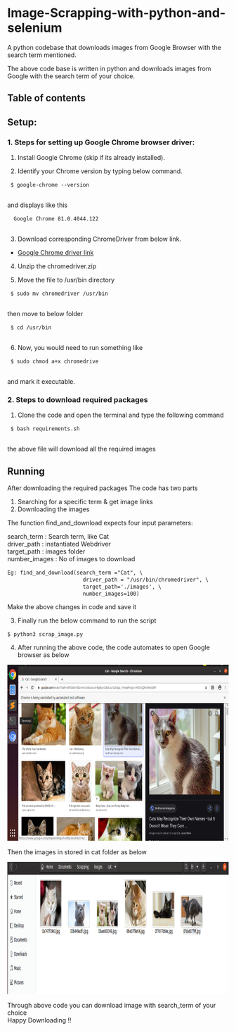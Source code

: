 # Image-Scrapping-with-python-and-selenium
A python codebase that downloads images from Google Browser with the search term mentioned.

The above code base is written in python and downloads images from Google with the search term of your choice.

## Table of contents

## Setup:

### 1. Steps for setting up Google Chrome browser driver:

1. Install Google Chrome (skip if its already installed).

2. Identify your Chrome version by typing below command. 
```
 $ google-chrome --version
 
```
and displays like this
```
  Google Chrome 81.0.4044.122
 
```

3. Download corresponding ChromeDriver from below link.
* <a href='https://chromedriver.chromium.org/downloads'>Google Chrome driver link</a><br>

4. Unzip the chromedriver.zip

5. Move the file to /usr/bin directory 
```
 $ sudo mv chromedriver /usr/bin
 
```
 then move to below folder
```
 $ cd /usr/bin
 
```
6. Now, you would need to run something like
```
 $ sudo chmod a+x chromedrive
 
```
and mark it executable.

### 2. Steps to download required packages

1. Clone the code and open the terminal and type the following command
```
 $ bash requirements.sh
 
```
the above file will download all the required images

## Running

After downloading the required packages
The code has two parts
1. Searching for a specific term & get image links
2. Downloading the images

The function find_and_download expects four input parameters:

search_term : Search term, like Cat<br/>
driver_path : instantiated Webdriver<br/>
target_path : images folder<br/>
number_images : No of images to download<br/>

```
Eg: find_and_download(search_term ="Cat", \
                        driver_path = "/usr/bin/chromedriver", \
                        target_path='./images', \
                        number_images=100)
```
                        
 Make the above changes in code and save it
 
 3. Finally run the below command to run the script
 ```
 $ python3 scrap_image.py
 
```
 4. After running the above code, the code automates to open Google browser as below
 <p align="center">
  <img src="./images/cat/Cat-search.png" width=676 height=400>
</p>
Then the images in stored in cat folder as below
<p align="center">
  <img src="./images/cat/Cat.png" width=600 height=300>
</p>

Through above code you can download image with search_term of your choice<br/>
Happy Downloading !!
